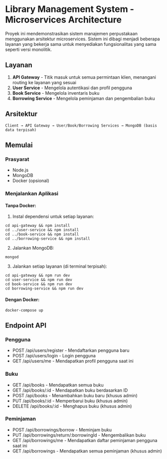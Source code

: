 # Library Management System - Microservices Architecture

Proyek ini mendemonstrasikan sistem manajemen perpustakaan menggunakan arsitektur microservices. Sistem ini dibagi menjadi beberapa layanan yang bekerja sama untuk menyediakan fungsionalitas yang sama seperti versi monolitik.

## Layanan

1. **API Gateway** - Titik masuk untuk semua permintaan klien, menangani routing ke layanan yang sesuai
2. **User Service** - Mengelola autentikasi dan profil pengguna
3. **Book Service** - Mengelola inventaris buku
4. **Borrowing Service** - Mengelola peminjaman dan pengembalian buku

## Arsitektur

```
Client → API Gateway → User/Book/Borrowing Services → MongoDB (basis data terpisah)
```

## Memulai

### Prasyarat

- Node.js
- MongoDB
- Docker (opsional)

### Menjalankan Aplikasi

#### Tanpa Docker:

1. Instal dependensi untuk setiap layanan:

```
cd api-gateway && npm install
cd ../user-service && npm install
cd ../book-service && npm install
cd ../borrowing-service && npm install
```

2. Jalankan MongoDB:

```
mongod
```

3. Jalankan setiap layanan (di terminal terpisah):

```
cd api-gateway && npm run dev
cd user-service && npm run dev
cd book-service && npm run dev
cd borrowing-service && npm run dev
```

#### Dengan Docker:

```
docker-compose up
```

## Endpoint API

### Pengguna

- POST /api/users/register - Mendaftarkan pengguna baru
- POST /api/users/login - Login pengguna
- GET /api/users/me - Mendapatkan profil pengguna saat ini

### Buku

- GET /api/books - Mendapatkan semua buku
- GET /api/books/:id - Mendapatkan buku berdasarkan ID
- POST /api/books - Menambahkan buku baru (khusus admin)
- PUT /api/books/:id - Memperbarui buku (khusus admin)
- DELETE /api/books/:id - Menghapus buku (khusus admin)

### Peminjaman

- POST /api/borrowings/borrow - Meminjam buku
- PUT /api/borrowings/return/:borrowingId - Mengembalikan buku
- GET /api/borrowings/me - Mendapatkan daftar peminjaman pengguna saat ini
- GET /api/borrowings - Mendapatkan semua peminjaman (khusus admin)


